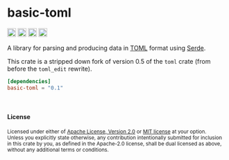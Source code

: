 # basic-toml

[<img alt="github" src="https://img.shields.io/badge/github-dtolnay/basic--toml-8da0cb?style=for-the-badge&labelColor=555555&logo=github" height="20">](https://github.com/dtolnay/basic-toml)
[<img alt="crates.io" src="https://img.shields.io/crates/v/basic-toml.svg?style=for-the-badge&color=fc8d62&logo=rust" height="20">](https://crates.io/crates/basic-toml)
[<img alt="docs.rs" src="https://img.shields.io/badge/docs.rs-basic--toml-66c2a5?style=for-the-badge&labelColor=555555&logo=docs.rs" height="20">](https://docs.rs/basic-toml)
[<img alt="build status" src="https://img.shields.io/github/actions/workflow/status/dtolnay/basic-toml/ci.yml?branch=master&style=for-the-badge" height="20">](https://github.com/dtolnay/basic-toml/actions?query=branch%3Amaster)

A library for parsing and producing data in [TOML] format using [Serde].

This crate is a stripped down fork of version 0.5 of the `toml` crate (from
before the `toml_edit` rewrite).

[TOML]: https://toml.io
[Serde]: https://serde.rs

```toml
[dependencies]
basic-toml = "0.1"
```

<br>

#### License

<sup>
Licensed under either of <a href="LICENSE-APACHE">Apache License, Version
2.0</a> or <a href="LICENSE-MIT">MIT license</a> at your option.
</sup>

<br>

<sub>
Unless you explicitly state otherwise, any contribution intentionally submitted
for inclusion in this crate by you, as defined in the Apache-2.0 license, shall
be dual licensed as above, without any additional terms or conditions.
</sub>
